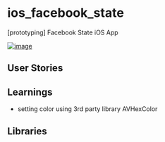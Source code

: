 ios_facebook_state
==================

[prototyping] Facebook State iOS App

[![image](https://raw.githubusercontent.com/wiki/stanleyhlng/ios_facebook_state/assets/ios_facebook_state.gif)](https://raw.githubusercontent.com/wiki/stanleyhlng/ios_facebook_state/assets/ios_facebook_state.gif)

## User Stories

## Learnings
* setting color using 3rd party library AVHexColor

## Libraries
